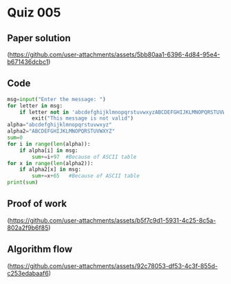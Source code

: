 # Quiz 005

## Paper solution
(https://github.com/user-attachments/assets/5bb80aa1-6396-4d84-95e4-b671436dcbc1)

## Code
```.py
msg=input("Enter the message: ")
for letter in msg:
    if letter not in 'abcdefghijklmnopqrstuvwxyzABCDEFGHIJKLMNOPQRSTUVWXYZ -':
        exit("This message is not valid")
alpha="abcdefghijklmnopqrstuvwxyz"
alpha2="ABCDEFGHIJKLMNOPQRSTUVWXYZ"
sum=0
for i in range(len(alpha)):
    if alpha[i] in msg:
        sum+=i+97  #Because of ASCII table
for x in range(len(alpha2)):
    if alpha2[x] in msg:
        sum+=x+65   #Because of ASCII table
print(sum)

```

## Proof of work
(https://github.com/user-attachments/assets/b5f7c9d1-5931-4c25-8c5a-802a2f9b6f85)

## Algorithm flow
(https://github.com/user-attachments/assets/92c78053-df53-4c3f-855d-c253edabaaf6)
